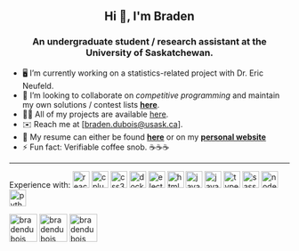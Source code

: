 <h2 align="center">Hi 👋, I'm Braden</h1>

<h3 align="center">An undergraduate student / research assistant at the University of Saskatchewan.</h3>

- 🖥️ I’m currently working on a statistics-related project with Dr. Eric Neufeld.
- 👯 I’m looking to collaborate on *competitive programming* and maintain my own solutions / contest lists [**here**](https://github.com/bradendubois/competitive-programming).
- 👨‍💻 All of my projects are available [here](https://github.com/bradendubois?tab=repositories).
- ✉️ Reach me at [braden.dubois@usask.ca].
- 📄 My resume can either be found [**here**](https://github.com/bradendubois/bradendubois/blob/master/Resume.pdf) or on my [**personal website**](bradendubois.dev)
- ⚡ Fun fact: Verifiable coffee snob. ☕☕☕

<hr />

<p align="left">Experience with: <img src="https://konpa.github.io/devicon/devicon.git/icons/react/react-original-wordmark.svg" alt="react" width="30" height="30"/> <img src="https://konpa.github.io/devicon/devicon.git/icons/cplusplus/cplusplus-original.svg" alt="cplusplus" width="30" height="30"/> <img src="https://konpa.github.io/devicon/devicon.git/icons/css3/css3-original-wordmark.svg" alt="css3" width="30" height="30"/> <img src="https://konpa.github.io/devicon/devicon.git/icons/docker/docker-original-wordmark.svg" alt="docker" width="30" height="30"/> <img src="https://konpa.github.io/devicon/devicon.git/icons/electron/electron-original.svg" alt="electron" width="30" height="30"/> <img src="https://konpa.github.io/devicon/devicon.git/icons/html5/html5-original-wordmark.svg" alt="html5" width="30" height="30"/> <img src="https://konpa.github.io/devicon/devicon.git/icons/java/java-original-wordmark.svg" alt="java" width="30" height="30"/> <img src="https://konpa.github.io/devicon/devicon.git/icons/javascript/javascript-original.svg" alt="javascript" width="30" height="30"/> <img src="https://konpa.github.io/devicon/devicon.git/icons/typescript/typescript-original.svg" alt="typescript" width="30" height="30"/> <img src="https://konpa.github.io/devicon/devicon.git/icons/sass/sass-original.svg" alt="sass" width="30" height="30"/> <img src="https://konpa.github.io/devicon/devicon.git/icons/nodejs/nodejs-original-wordmark.svg" alt="nodejs" width="30" height="30"/> <img src="https://konpa.github.io/devicon/devicon.git/icons/python/python-original-wordmark.svg" alt="python" width="30" height="30"/></p>


<a href="https://github.com/bradendubois" target="blank"><img align="center" src="https://cdn.jsdelivr.net/npm/simple-icons@3.0.1/icons/github.svg" alt="bradendubois" height="50" width="50" /></a>
<a href="https://linkedin.com/in/bradendubois" target="blank"><img align="center" src="https://cdn.jsdelivr.net/npm/simple-icons@3.0.1/icons/linkedin.svg" alt="bradendubois" height="50" width="50" /></a>
<a href="mailto:braden.dubois@usask.ca" target="blank"><img align="center" src="https://cdn.jsdelivr.net/npm/simple-icons@3.0.1/icons/gmail.svg" alt="bradendubois" height="50" width="50" /></a>
